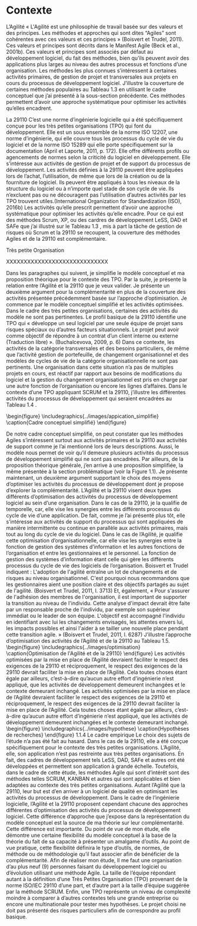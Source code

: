 # Contexte

L’Agilité
« L'Agilité est une philosophie de travail basée sur des valeurs et des principes. Les méthodes et approches qui sont dites “Agiles” sont cohérentes avec ces valeurs et ces principes » (Boisvert et Trudel, 2011). Ces valeurs et principes sont décrits dans le Manifest Agile (Beck et al., 2001b). Ces valeurs et principes sont associés par défaut au développement logiciel, du fait des méthodes, bien qu’ils peuvent avoir des applications plus larges au niveau des autres processus et fonctions d’une organisation. Les méthodes les plus connues s’intéressent à certaines activités primaires, de gestion de projet et transversales aux projets en cours du processus de développement logiciel. J’illustre la couverture de certaines méthodes populaires au Tableau 1.3 en utilisant le cadre conceptuel que j’ai présenté à la sous-section précédente. Ces méthodes permettent d’avoir une approche systématique pour optimiser les activités qu’elles encadrent.

La 29110
C’est une norme d’ingénierie logicielle qui a été spécifiquement conçue pour les très petites organisations (TPO) qui font du développement. Elle est un sous ensemble de la norme ISO 12207, une norme d’ingénierie, qui elle couvre tous les processus du cycle de vie du logiciel et de la norme ISO 15289 qui elle porte spécifiquement sur la documentation (April et Laporte, 2011, p. 172). Elle offre différents profils ou agencements de normes selon la criticité du logiciel en développement. Elle s’intéresse aux activités de gestion de projet et de support du processus de développement.
Les activités définies à la 29110 peuvent être appliquées lors de l’achat, l’utilisation, de même que lors de la création ou de la fourniture de logiciel. Ils peuvent être appliqués à tous les niveaux de la structure du logiciel ou à n’importe quel stade de son cycle de vie. Ils n’excluent pas ou ne découragent pas l’utilisation d’autres activités par les TPO trouvent utiles.(International Organization for Standardization (ISO), 2016b)
Les activités qu’elle prescrit permettent d’avoir une approche systématique pour optimiser les activités qu’elle encadre.
Pour ce qui est des méthodes Scrum, XP, ou des cardres de développement LeSS, DAD et SAFe que j’ai illustré sur le Tableau 1.3 , mis à part la tâche de gestion de risques où Scrum et la 29110 se recoupent, la couverture des méthodes Agiles et de la 29110 est complémentaire.

Très petite Organisation

XXXXXXXXXXXXXXXXXXXXXXXXXXXXX

Dans les paragraphes qui suivent, je simplifie le modèle conceptuel et ma proposition théorique pour le contexte des TPO. Par la suite, je présente la relation entre l’Agilité et la 29110 que je veux valider. Je présente un deuxième argument pour la complémentarité en plus de la couverture des activités présentée précédemment basée sur l’approche d’optimisation.
Je commence par le modèle conceptuel simplifié et les activités optimisées. Dans le cadre des très petites organisations, certaines des activités du modèle ne sont pas pertinentes. Le profil basique de la 29110 identifie une TPO qui « développe un seul logiciel par une seule équipe de projet sans risques spéciaux ou d’autres facteurs situationnels. Le projet peut avoir comme objectif de répondre à un contrat d’un client interne ou externe (Traduction libre) ». (Buchalcevova, 2009, p. 6)
Dans ce contexte, les activités de la catégorie transversales et des besoins particuliers, de même que l’activité gestion de portefeuille, de changement organisationnel et des modèles de cycles de vie de la catégorie organisationnelle ne sont pas pertinents. Une organisation dans cette situation n’a pas de multiples projets en cours, est réactif par rapport aux besoins de modifications du logiciel et la gestion du changement organisationnel est pris en charge par une autre fonction de l’organisation ou encore les lignes d’affaires. Dans le contexte d’une TPO appliquant SCRUM et la 29110, j’illustre les différentes activités du processus de développement qui seraient encadrées au Tableau 1.4 .

\begin{figure}
\includegraphics{../images/appication_simplifie}
\caption{Cadre conceptuel simplifié}
\end{figure}

De notre cadre conceptuel simplifié, on peut constater que les méthodes Agiles s’intéressent surtout aux activités primaires et la 29110 aux activités de support comme je l’ai mentionné lors de leurs descriptions. Aussi, le modèle nous permet de voir qu’il demeure plusieurs activités du processus de développement simplifié qui ne sont pas encadrées.
Par ailleurs, de la proposition théorique générale, j’en arrive à une proposition simplifiée, la même présentée à la section problématique (voir la Figure 1.1).
Je présente maintenant, un deuxième argument supportant le choix des moyens d’optimiser les activités du processus de développement dont je propose d’explorer la complémentarité. L’Agilité et la 29110 visent deux types différents d’optimisation des activités du processus de développement logiciel au sein d’une organisation. Dans le cas de la 29110, je la qualifie de temporelle, car, elle vise les synergies entre les différents processus du cycle de vie d’une application. De fait, comme je l’ai présenté plus tôt, elle s’intéresse aux activités de support du processus qui sont appliquées de manière intermittente ou continue en parallèle aux activités primaires, mais tout au long du cycle de vie du logiciel. Dans le cas de l’Agilité, je qualifie cette optimisation d’organisationnelle, car elle vise les synergies entre la fonction de gestion des systèmes d’information et les autres fonctions de l’organisation et entre les gestionnaires et le personnel. La fonction de gestion des systèmes d’information étant celle qui gère les différents processus du cycle de vie des logiciels de l’organisation. Boisvert et Trudel indiquent :
L'adoption de l'agilité entraîne un lot de changements et de risques au niveau organisationnel. C'est pourquoi nous recommandons que les gestionnaires aient une position claire et des objectifs partagés au sujet de l'agilité. (Boisvert et Trudel, 2011, l. 3713)
Et, également,
« Pour s'assurer de l'adhésion des membres de l'organisation, il est important de supporter la transition au niveau de l'individu. Cette analyse d'impact devrait être faite par un responsable proche de l'individu, par exemple son supérieur immédiat ou le leader de son équipe. L'objectif est accompagné l'individu en identifiant avec lui les changements envisagés, les attentes envers lui, les impacts possibles et ainsi l'aider à se tailler une nouvelle place pendant cette transition agile. » (Boisvert et Trudel, 2011, l. 6287)
J’illustre l’approche d’optimisation des activités de l’Agilité et de la 29110 au Tableau 1.5.
\begin{figure}
\includegraphics{../images/optimisation}
\caption{Optimisation de l'Agilité et de la 29110}
\end{figure}
Les activités optimisées par la mise en place de l’Agilité devraient faciliter le respect des exigences de la 29110 et réciproquement, le respect des exigences de la 29110 devrait faciliter la mise en place de l’Agilité. Cela toutes choses étant égale par ailleurs, c’est-à-dire qu’aucun autre effort d’ingénierie n’est appliqué, que les activités de développement demeurent inchangées et le contexte demeurant inchangé.
Les activités optimisées par la mise en place de l’Agilité devraient faciliter le respect des exigences de la 29110 et réciproquement, le respect des exigences de la 29110 devrait faciliter la mise en place de l’Agilité. Cela toutes choses étant égale par ailleurs, c’est-à-dire qu’aucun autre effort d’ingénierie n’est appliqué, que les activités de développement demeurent inchangées et le contexte demeurant inchangé.
\begin{figure}
\includegraphics{../images/hypothese}
\caption{Hypothèses de recherches}
\end{figure}
1.1.4 Le cadre empirique
Le choix des sujets de l’étude n’a pas été fait au hasard. Dans le cas de la 29110, elle a été conçue spécifiquement pour le contexte des très petites organisations. L’Agilité, elle, son application n’est pas restreinte aux très petites organisations. En fait, des cadres de développement tels LeSS, DAD, SAFe et autres ont été développées et permettent son application à grande échelle. Toutefois, dans le cadre de cette étude, les méthodes Agile qui sont d’intérêt sont des méthodes telles SCRUM, KANBAN et autres qui sont applicables et bien adaptées au contexte des très petites organisations. Autant l’Agilité que la 29110, leur but est d’en arriver à un logiciel de qualité en optimisant les activités du processus de développement.
Dans le cadre de l’ingénierie logicielle, l’Agilité et la 29110 proposent cependant chacune des approches différentes d’optimisation des activités du processus de développement logiciel. Cette différence d’approche que j’expose dans la représentation du modèle conceptuel est la source de ma théorie sur leur complémentarité. Cette différence est importante. Du point de vue de mon étude, elle démontre une certaine flexibilité du modèle conceptuel à la base de la théorie du fait de sa capacité à présenter un amalgame d’outils. Au point de vue pratique, cette flexibilité définira le type d’outils, de normes, de méthode ou de méthodologie qu’il faut associer afin de bénéficier de la complémentarité.
Afin de réaliser mon étude, Il me faut une organisation d’au plus neuf (9) personnes faisant du développement logiciel ou d’évolution utilisant une méthode Agile. La taille de l’équipe répondant autant à la définition d’une Très Petites Organisation (TPO) provenant de la norme ISO/IEC 29110 d’une part, et d’autre part à la taille d’équipe suggérée par la méthode SCRUM. Enfin, une TPO représente un niveau de complexité moindre à comparer à d’autres contextes tels une grande entreprise ou encore une multinationale pour tester mes hypothèses. Le projet choisi ne doit pas présenté des risques particuliers afin de correspondre au profil basique.